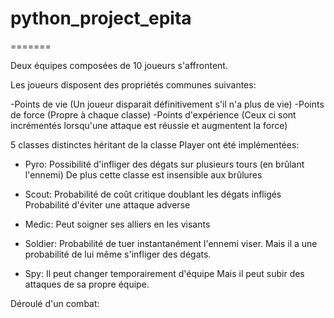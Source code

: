 # python_project_epita
=======

Deux équipes composées de 10 joueurs s'affrontent.

Les joueurs disposent des propriétés communes suivantes:

-Points de vie (Un joueur disparait définitivement s'il n'a plus de vie)
-Points de force (Propre à chaque classe)
-Points d'expérience (Ceux ci sont incrémentés lorsqu'une attaque est réussie et augmentent la force)

5 classes distinctes héritant de la classe Player ont été implémentées:


- Pyro: 	Possibilité d'infliger des dégats sur plusieurs tours (en brûlant l'ennemi)
		De plus cette classe est insensible aux brûlures

- Scout: 	Probabilité de coût critique doublant les dégats infligés
		Probabilité d'éviter une attaque adverse

- Medic: 	Peut soigner ses alliers en les visants

- Soldier:	Probabilité de tuer instantanément l'ennemi viser.
			Mais il a une probabilité de lui même s'infliger des dégats. 

- Spy: 	Il peut changer temporairement d'équipe
		Mais il peut subir des attaques de sa propre équipe.

Déroulé d'un combat:
